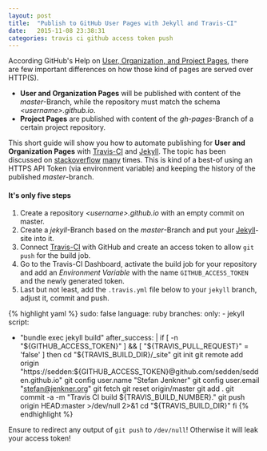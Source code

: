 ```yaml
---
layout: post
title:  "Publish to GitHub User Pages with Jekyll and Travis-CI"
date:   2015-11-08 23:38:31
categories: travis ci github access token push
---
```


According GitHub's Help on [User, Organization, and Project Pages][gh-pages], there
are few important differences on how those kind of pages are served over HTTP(S).

* **User and Organization Pages** will be published with content of the *master*-Branch, while the repository must match the schema *\<username\>.github.io*.
* **Project Pages** are published with content of the *gh-pages*-Branch of a certain project repository.

This short guide will show you how to automate publishing for **User and Organization Pages** with [Travis-CI][travis] and [Jekyll][jekyll].
The topic has been discussed on [stackoverflow][stackoverflow] [many](http://stackoverflow.com/a/33125422) times.
This is kind of a best-of using an HTTPS API Token (via environment variable) and keeping the history of the published *master*-branch.

#### It's only five steps

1. Create a repository *\<username\>.github.io* with an empty commit on master.
2. Create a *jekyll*-Branch based on the *master*-Branch and put your [Jekyll][jekyll]-site into it.
3. Connect [Travis-CI][travis] with GitHub and create an access token to allow `git push` for the build job.
4. Go to the Travis-CI Dashboard, activate the build job for your repository and add an *Environment Variable* with the name `GITHUB_ACCESS_TOKEN` and the newly generated token.
5. Last but not least, add the `.travis.yml` file below to your `jekyll` branch, adjust it, commit and push.

{% highlight yaml %}
sudo: false
language: ruby
branches:
  only:
    - jekyll
script:
  - "bundle exec jekyll build"
after_success: |
  if [ -n "${GITHUB_ACCESS_TOKEN}" ] && [ "${TRAVIS_PULL_REQUEST}" = 'false' ]
  then
    cd "${TRAVIS_BUILD_DIR}/_site"
    git init
    git remote add origin "https://sedden:${GITHUB_ACCESS_TOKEN}@github.com/sedden/sedden.github.io"
    git config user.name "Stefan Jenkner"
    git config user.email "stefan@jenkner.org"
    git fetch
    git reset origin/master
    git add .
    git commit -a -m "Travis CI build ${TRAVIS_BUILD_NUMBER}."
    git push origin HEAD:master >/dev/null 2>&1
    cd "${TRAVIS_BUILD_DIR}"
  fi
{% endhighlight %}

Ensure to redirect any output of `git push` to `/dev/null`! Otherwise it will leak your access token!

[gh-pages]: https://help.github.com/articles/user-organization-and-project-pages/
[travis]: https://www.travis-ci.org/
[jekyll]: http://jekyllrb.com/
[stackoverflow]: http://stackoverflow.com/

